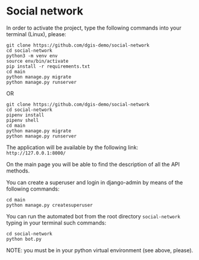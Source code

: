# Social network
In order to activate the project, type the following commands into your terminal (Linux), please:

```shell
git clone https://github.com/dgis-demo/social-network
cd social-network
python3 -m venv env
source env/bin/activate
pip install -r requirements.txt
cd main
python manage.py migrate
python manage.py runserver
```

OR

```shell
git clone https://github.com/dgis-demo/social-network
cd social-network
pipenv install
pipenv shell
cd main
python manage.py migrate
python manage.py runserver
```

The application will be available by the following link:
``http://127.0.0.1:8000/``

On the main page you will be able to find the description of all the API methods.

You can create a superuser and login in django-admin by means of the following commands:
```shell
cd main
python manage.py createsuperuser
```

You can run the automated bot from the root directory `social-network` typing in your terminal such commands:
```shell
cd social-network
python bot.py
```

NOTE: you must be in your python virtual environment (see above, please).